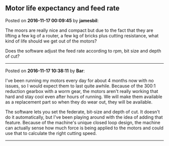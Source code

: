 ## Motor life expectancy  and feed rate
Posted on **2016-11-17 00:09:45** by **jamesbil**:

The moors are really nice and compact but due to the fact that they are lifting a few kg of a router, a few kg of bricks plus cutting resistance, what kind of life should we get out of the motors?



Does the software adjust the feed rate according to rpm, bit size and depth of cut?

---

Posted on **2016-11-17 10:38:11** by **Bar**:

I've been running  my motors every day for about 4 months now with no issues, so I would expect them to last quite awhile. Because of the 300:1 reduction gearbox with a worm gear, the motors aren't really working that hard and stay cool even after hours of running. We will make them available as a replacement part so when they do wear out, they will be available.



The software lets you set the federate, bit-size and depth of cut. It doesn't do it automatically, but I've been playing around with the idea of adding that feature. Because of the machine's unique closed loop design, the machine can actually sense how much force is being applied to the motors and could use that to calculate the right cutting speed.

---


